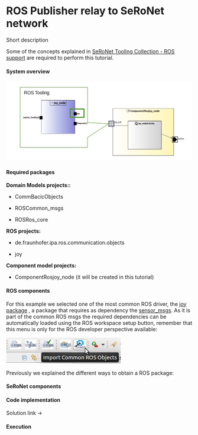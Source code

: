# ROS Publisher relay to SeRoNet network

Short description

Some of the concepts explained in [SeRoNet Tooling Collection - ROS support](../../README.md) are required to perform this tutorial.

#### System overview

![SystemOverview](images/rospub_diagram.png)

#### Required packages

**Domain Models projects::**

- CommBacicObjects

- ROSCommon_msgs

- ROSRos_core

**ROS projects:**

- de.fraunhofer.ipa.ros.communication.objects

- joy

**Component model projects:**

- ComponentRosjoy_node (it will be created in this tutorial)


#### ROS components

For this example we selected one of the most common ROS driver, the [joy package](http://wiki.ros.org/joy) , a package that requires as dependency the [sensor_msgs](http://wiki.ros.org/sensor_msgs). As it is part of the common ROS msgs the required dependencies can be automatically loaded using the ROS workspace setup button, remember that this menu is only for the ROS developer perspective available:

![01-ImportCommnObjects](../../Screenshots/01-ImportCommnObjects.png)

Previously we explained the different ways to obtain a ROS package: 





#### SeRoNet components



#### Code implementation

Solution link ->

#### Execution

